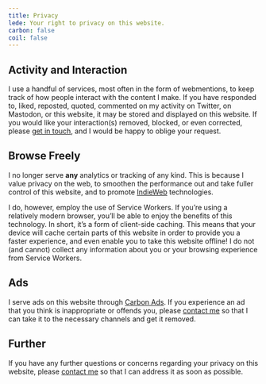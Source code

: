 ```yaml
---
title: Privacy
lede: Your right to privacy on this website.
carbon: false
coil: false
---
```


## Activity and Interaction

I use a handful of services, most often in the form of webmentions, to keep track of how people interact with the content I make. If you have responded to, liked, reposted, quoted, commented on my activity on Twitter, on Mastodon, or this website, it may be stored and displayed on this website. If you would like your interaction(s) removed, blocked, or even corrected, please [get in touch](/contact), and I would be happy to oblige your request.


## Browse Freely

I no longer serve **any** analytics or tracking of any kind. This is because I value privacy on the web, to smoothen the performance out and take fuller control of this website, and to promote [IndieWeb](https://indieweb.org) technologies.

I do, however, employ the use of Service Workers. If you’re using a relatively modern browser, you’ll be able to enjoy the benefits of this technology. In short, it’s a form of client-side caching. This means that your device will cache certain parts of this website in order to provide you a faster experience, and even enable you to take this website offline! I do not (and cannot) collect any information about you or your browsing experience from Service Workers.


## Ads

I serve ads on this website through [Carbon Ads](https://www.carbonads.net/). If you experience an ad that you think is inappropriate or offends you, please [contact me](/contact) so that I can take it to the necessary channels and get it removed.


## Further

If you have any further questions or concerns regarding your privacy on this website, please [contact me](/contact) so that I can address it as soon as possible.
